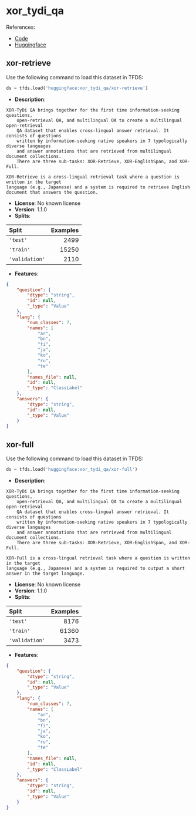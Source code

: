 # xor_tydi_qa

References:

*   [Code](https://github.com/huggingface/datasets/blob/master/datasets/xor_tydi_qa)
*   [Huggingface](https://huggingface.co/datasets/xor_tydi_qa)


## xor-retrieve


Use the following command to load this dataset in TFDS:

```python
ds = tfds.load('huggingface:xor_tydi_qa/xor-retrieve')
```

*   **Description**:

```
XOR-TyDi QA brings together for the first time information-seeking questions,
    open-retrieval QA, and multilingual QA to create a multilingual open-retrieval
    QA dataset that enables cross-lingual answer retrieval. It consists of questions
    written by information-seeking native speakers in 7 typologically diverse languages
    and answer annotations that are retrieved from multilingual document collections.
    There are three sub-tasks: XOR-Retrieve, XOR-EnglishSpan, and XOR-Full.

XOR-Retrieve is a cross-lingual retrieval task where a question is written in the target
language (e.g., Japanese) and a system is required to retrieve English document that answers the question.
```

*   **License**: No known license
*   **Version**: 1.1.0
*   **Splits**:

Split  | Examples
:----- | -------:
`'test'` | 2499
`'train'` | 15250
`'validation'` | 2110

*   **Features**:

```json
{
    "question": {
        "dtype": "string",
        "id": null,
        "_type": "Value"
    },
    "lang": {
        "num_classes": 7,
        "names": [
            "ar",
            "bn",
            "fi",
            "ja",
            "ko",
            "ru",
            "te"
        ],
        "names_file": null,
        "id": null,
        "_type": "ClassLabel"
    },
    "answers": {
        "dtype": "string",
        "id": null,
        "_type": "Value"
    }
}
```



## xor-full


Use the following command to load this dataset in TFDS:

```python
ds = tfds.load('huggingface:xor_tydi_qa/xor-full')
```

*   **Description**:

```
XOR-TyDi QA brings together for the first time information-seeking questions,
    open-retrieval QA, and multilingual QA to create a multilingual open-retrieval
    QA dataset that enables cross-lingual answer retrieval. It consists of questions
    written by information-seeking native speakers in 7 typologically diverse languages
    and answer annotations that are retrieved from multilingual document collections.
    There are three sub-tasks: XOR-Retrieve, XOR-EnglishSpan, and XOR-Full.

XOR-Full is a cross-lingual retrieval task where a question is written in the target
language (e.g., Japanese) and a system is required to output a short answer in the target language.
```

*   **License**: No known license
*   **Version**: 1.1.0
*   **Splits**:

Split  | Examples
:----- | -------:
`'test'` | 8176
`'train'` | 61360
`'validation'` | 3473

*   **Features**:

```json
{
    "question": {
        "dtype": "string",
        "id": null,
        "_type": "Value"
    },
    "lang": {
        "num_classes": 7,
        "names": [
            "ar",
            "bn",
            "fi",
            "ja",
            "ko",
            "ru",
            "te"
        ],
        "names_file": null,
        "id": null,
        "_type": "ClassLabel"
    },
    "answers": {
        "dtype": "string",
        "id": null,
        "_type": "Value"
    }
}
```


